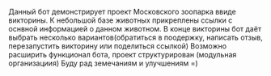 Данный бот демонстрирует проект Московского зоопарка ввиде викторины. 
К небольшой базе животных прикреплены ссылки с оснвной информацией о данном животном.
В конце викторины бот даёт выбрать несколько вариантов(обратиться в поодержку, написать отзыв, перезапустить викторину или поделиться ссылкой)
Возможно расширить функционал бота, проект структурирован (модульная организациия)
Буду рад земечаниям и улучшениям =)
